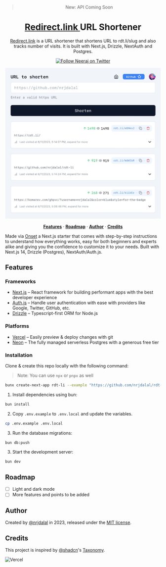 <blockquote align="center"> New: API Coming Soon </blockquote>

<a href="https://nextjs.org">
  <h1 align="center">
   <a href="https://rdt.li/m5NksJ" tardet="_blank">
    Redirect.link
   </a>
   URL Shortener
  </h1>
</a>

<p align="center">
  <a href="https://rdt.li/m5NksJ" tardet="_blank">Redirect.link</a> is a URL shortener that shortens URL to rdt.li/slug and also tracks number of visits. It is built with Next.js, Drizzle, NextAuth and Postgres.
</p>

<p align="center">
  <a href="https://rdt.li/lNB90I">
    <img src="https://img.shields.io/twitter/follow/nrjdalal_com?style=flat&label=nrjdalal_com&logo=twitter&color=0bf&logoColor=fff" alt="Follow Neeraj on Twitter" />
  </a>
</p>

[![](/public/demo.jpeg)](https://rdt.li/m5NksJ)

<p align="center">
  <a href="#features"><strong>Features</strong></a> ·
  <a href="#roadmap"><strong>Roadmap</strong></a> ·
  <a href="#author"><strong>Author</strong></a> ·
  <a href="#credits"><strong>Credits</strong></a>
</p>

Made via [Onset](https://onset.vercel.app) a Next.js starter that comes with step-by-step instructions to understand how everything works, easy for both beginners and experts alike and giving you the confidence to customize it to your needs. Built with Next.js 14, Drizzle (Postgres), NextAuth/Auth.js.

<!-- About: An open source Next.js bare starter with step-by-step instructions if required. Built with Next.js 14, Drizzle (Postgres), NextAuth/Auth.js. -->
<!-- Keywords: drizzle neondb nextauthjs nextjs postgres shadcn tailwindcss typescript vercel -->

## Features

### Frameworks

- [Next.js](https://nextjs.org/) – React framework for building performant apps with the best developer experience
- [Auth.js](https://authjs.dev/) – Handle user authentication with ease with providers like Google, Twitter, GitHub, etc.
- [Drizzle](https://orm.drizzle.team/) – Typescript-first ORM for Node.js

### Platforms

- [Vercel](https://vercel.com/) – Easily preview & deploy changes with git
- [Neon](https://neon.tech/) – The fully managed serverless Postgres with a generous free tier

### Installation

Clone & create this repo locally with the following command:

> Note: You can use `npx` or `pnpx` as well

```bash
bunx create-next-app rdt-li --example "https://github.com/nrjdalal/rdt-li"
```

1. Install dependencies using bun:

```sh
bun install
```

2. Copy `.env.example` to `.env.local` and update the variables.

```sh
cp .env.example .env.local
```

3. Run the database migrations:

```sh
bun db:push
```

3. Start the development server:

```sh
bun dev
```

## Roadmap

- [ ] Light and dark mode
- [ ] More features and points to be added

## Author

Created by [@nrjdalal](https://twitter.com/nrjdalal_com) in 2023, released under the [MIT license](https://github.com/nrjdalal/onset/blob/main/LICENSE.md).

## Credits

This project is inspired by [@shadcn](https://twitter.com/shadcn)'s [Taxonomy](https://github.com/shadcn-ui/taxonomy).

![Vercel](https://images.ctfassets.net/e5382hct74si/78Olo8EZRdUlcDUFQvnzG7/fa4cdb6dc04c40fceac194134788a0e2/1618983297-powered-by-vercel.svg)
